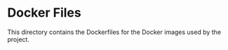 # Docker Files
This directory contains the Dockerfiles for the Docker images used by the project.


